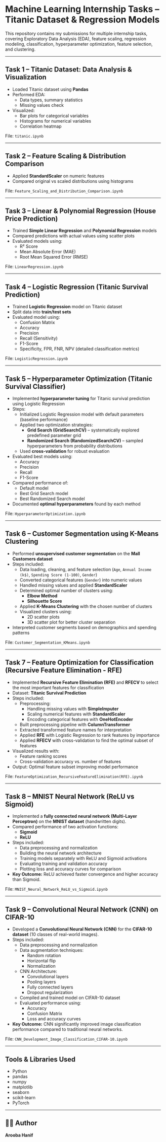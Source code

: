 # Machine Learning Internship Tasks – Titanic Dataset & Regression Models

This repository contains my submissions for multiple internship tasks, covering Exploratory Data Analysis (EDA), feature scaling, regression modeling, classification, hyperparameter optimization, feature selection, and clustering.

---

## Task 1 – Titanic Dataset: Data Analysis & Visualization
- Loaded Titanic dataset using **Pandas**
- Performed EDA:
  - Data types, summary statistics
  - Missing values check
- Visualized:
  - Bar plots for categorical variables
  - Histograms for numerical variables
  - Correlation heatmap  

 File: `titanic.ipynb`

---

## Task 2 – Feature Scaling & Distribution Comparison
- Applied **StandardScaler** on numeric features
- Compared original vs scaled distributions using histograms  

 File: `Feature_Scaling_and_Distribution_Comparison.ipynb`

---

## Task 3 – Linear & Polynomial Regression (House Price Prediction)
- Trained **Simple Linear Regression** and **Polynomial Regression** models
- Compared predictions with actual values using scatter plots
- Evaluated models using:
  - R² Score
  - Mean Absolute Error (MAE)
  - Root Mean Squared Error (RMSE)  

 File: `LinearRegression.ipynb`

---

## Task 4 – Logistic Regression (Titanic Survival Prediction)
- Trained **Logistic Regression** model on Titanic dataset
- Split data into **train/test sets**
- Evaluated model using:
  - Confusion Matrix
  - Accuracy
  - Precision
  - Recall (Sensitivity)
  - F1-Score
  - Specificity, FPR, FNR, NPV (detailed classification metrics)  

 File: `LogisticRegression.ipynb`

---

## Task 5 – Hyperparameter Optimization (Titanic Survival Classifier)
- Implemented **hyperparameter tuning** for Titanic survival prediction using Logistic Regression
- Steps:
  - Initialized Logistic Regression model with default parameters (baseline performance)
  - Applied two optimization strategies:
    - **Grid Search (GridSearchCV)** – systematically explored predefined parameter grid
    - **Randomized Search (RandomizedSearchCV)** – sampled hyperparameters from probability distributions
  - Used **cross-validation** for robust evaluation
- Evaluated best models using:
  - Accuracy
  - Precision
  - Recall
  - F1-Score
- Compared performance of:
  - Default model
  - Best Grid Search model
  - Best Randomized Search model
- Documented **optimal hyperparameters** found by each method  

 File: `HyperparameterOptimization.ipynb`

---

## Task 6 – Customer Segmentation using K-Means Clustering
- Performed **unsupervised customer segmentation** on the **Mall Customers dataset**
- Steps included:
  - Data loading, cleaning, and feature selection (`Age`, `Annual Income (k$)`, `Spending Score (1-100)`, `Gender`)
  - Converted categorical features (`Gender`) into numeric values
  - Handled missing values and applied **StandardScaler**
  - Determined optimal number of clusters using:
    - **Elbow Method**
    - **Silhouette Score**
  - Applied **K-Means Clustering** with the chosen number of clusters
  - Visualized clusters using:
    - 2D scatter plots
    - 3D scatter plot for better cluster separation  
- Interpreted customer segments based on demographics and spending patterns  

 File: `Customer_Segmentation_KMeans.ipynb`

---

## Task 7 – Feature Optimization for Classification (Recursive Feature Elimination - RFE)
- Implemented **Recursive Feature Elimination (RFE)** and **RFECV** to select the most important features for classification
- Dataset: **Titanic Survival Prediction**
- Steps included:
  - Preprocessing:
    - Handling missing values with **SimpleImputer**
    - Scaling numerical features with **StandardScaler**
    - Encoding categorical features with **OneHotEncoder**
  - Built preprocessing pipeline with **ColumnTransformer**
  - Extracted transformed feature names for interpretation
  - Applied **RFE** with Logistic Regression to rank features by importance
  - Applied **RFECV** with cross-validation to find the optimal subset of features
- Visualized results with:
  - Feature ranking scores
  - Cross-validation accuracy vs. number of features  
- Output: Optimal feature subset improving model performance  

 File: `FeatureOptimization_RecursiveFeatureElimination(RFE).ipynb`

---

## Task 8 – MNIST Neural Network (ReLU vs Sigmoid)
- Implemented a **fully connected neural network (Multi-Layer Perceptron)** on the **MNIST dataset** (handwritten digits).
- Compared performance of two activation functions:
  - **Sigmoid**
  - **ReLU**
- Steps included:
  - Data preprocessing and normalization
  - Building the neural network architecture
  - Training models separately with ReLU and Sigmoid activations
  - Evaluating training and validation accuracy
  - Plotting loss and accuracy curves for comparison
- **Key Outcome:** ReLU achieved faster convergence and higher accuracy than Sigmoid.

 File: `MNIST_Neural_Network_ReLU_vs_Sigmoid.ipynb`

---

## Task 9 – Convolutional Neural Network (CNN) on CIFAR-10
- Developed a **Convolutional Neural Network (CNN)** for the **CIFAR-10 dataset** (10 classes of real-world images).
- Steps included:
  - Data preprocessing and normalization
  - Data augmentation techniques:
    - Random rotation
    - Horizontal flip
    - Normalization
  - CNN Architecture:
    - Convolutional layers
    - Pooling layers
    - Fully connected layers
    - Dropout regularization
  - Compiled and trained model on CIFAR-10 dataset
  - Evaluated performance using:
    - Accuracy
    - Confusion Matrix
    - Loss and accuracy curves
- **Key Outcome:** CNN significantly improved image classification performance compared to traditional neural networks.

 File: `CNN_Development_Image_Classification_CIFAR-10.ipynb`

---

## Tools & Libraries Used
- Python  
- pandas  
- numpy  
- matplotlib  
- seaborn  
- scikit-learn  
- PyTorch  

---

## 👩‍💻 Author
**Arooba Hanif**
